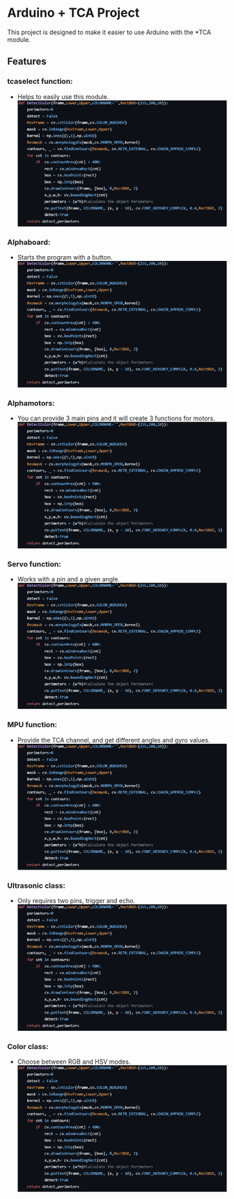 # Arduino + TCA Project

This project is designed to make it easier to use Arduino with the *TCA module.

## Features
### tcaselect function:
-  Helps to easily use this module.
![Function code](https://github.com/AlphaRoboticsTeam/Color-Detection/blob/main/detectColorFunction.png) 
### Alphaboard:
- Starts the program with a button.
![Function code](https://github.com/AlphaRoboticsTeam/Color-Detection/blob/main/detectColorFunction.png) 
### Alphamotors: 
- You can provide 3 main pins and it will create 3 functions for motors.
![Function code](https://github.com/AlphaRoboticsTeam/Color-Detection/blob/main/detectColorFunction.png) 
### Servo function:
- Works with a pin and a given angle.
![Function code](https://github.com/AlphaRoboticsTeam/Color-Detection/blob/main/detectColorFunction.png)  
### MPU function: 
- Provide the TCA channel, and get different angles and gyro values.
![Function code](https://github.com/AlphaRoboticsTeam/Color-Detection/blob/main/detectColorFunction.png)
### Ultrasonic class:
- Only requires two pins, trigger and echo.
![Function code](https://github.com/AlphaRoboticsTeam/Color-Detection/blob/main/detectColorFunction.png)
### Color class:
- Choose between RGB and HSV modes.
![Function code](https://github.com/AlphaRoboticsTeam/Color-Detection/blob/main/detectColorFunction.png)
